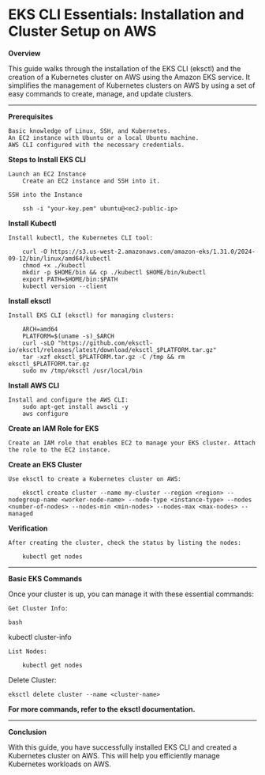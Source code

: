 # EKS CLI Essentials: Installation and Cluster Setup on AWS

**Overview**

This guide walks through the installation of the EKS CLI (eksctl) and the creation of a Kubernetes cluster on AWS using the Amazon EKS service. It simplifies the management of Kubernetes clusters on AWS by using a set of easy commands to create, manage, and update clusters.

---
**Prerequisites**

    Basic knowledge of Linux, SSH, and Kubernetes.
    An EC2 instance with Ubuntu or a local Ubuntu machine.
    AWS CLI configured with the necessary credentials.

**Steps to Install EKS CLI**

    Launch an EC2 Instance
        Create an EC2 instance and SSH into it.

    SSH into the Instance
    
        ssh -i "your-key.pem" ubuntu@<ec2-public-ip>

**Install Kubectl**

    Install kubectl, the Kubernetes CLI tool:

        curl -O https://s3.us-west-2.amazonaws.com/amazon-eks/1.31.0/2024-09-12/bin/linux/amd64/kubectl
        chmod +x ./kubectl
        mkdir -p $HOME/bin && cp ./kubectl $HOME/bin/kubectl
        export PATH=$HOME/bin:$PATH
        kubectl version --client

**Install eksctl**

    Install EKS CLI (eksctl) for managing clusters:

        ARCH=amd64
        PLATFORM=$(uname -s)_$ARCH
        curl -sLO "https://github.com/eksctl-io/eksctl/releases/latest/download/eksctl_$PLATFORM.tar.gz"
        tar -xzf eksctl_$PLATFORM.tar.gz -C /tmp && rm eksctl_$PLATFORM.tar.gz
        sudo mv /tmp/eksctl /usr/local/bin

**Install AWS CLI**

    Install and configure the AWS CLI:
        sudo apt-get install awscli -y
        aws configure

**Create an IAM Role for EKS**

    Create an IAM role that enables EC2 to manage your EKS cluster. Attach the role to the EC2 instance.

**Create an EKS Cluster**

    Use eksctl to create a Kubernetes cluster on AWS:

        eksctl create cluster --name my-cluster --region <region> --nodegroup-name <worker-node-name> --node-type <instance-type> --nodes <number-of-nodes> --nodes-min <min-nodes> --nodes-max <max-nodes> --managed

**Verification**

    After creating the cluster, check the status by listing the nodes:

        kubectl get nodes
---
**Basic EKS Commands**

Once your cluster is up, you can manage it with these essential commands:

    Get Cluster Info:

    bash

kubectl cluster-info

    List Nodes:

        kubectl get nodes

Delete Cluster:

    eksctl delete cluster --name <cluster-name>

**For more commands, refer to the eksctl documentation.**

---
**Conclusion**

With this guide, you have successfully installed EKS CLI and created a Kubernetes cluster on AWS. This will help you efficiently manage Kubernetes workloads on AWS.
